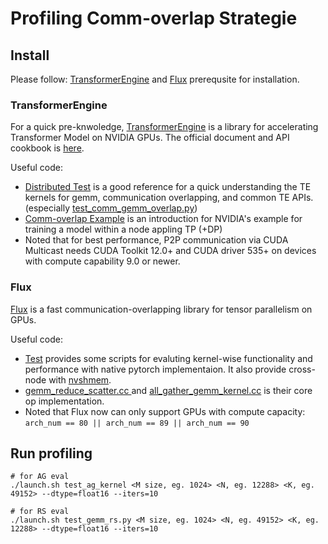 # Profiling Comm-overlap Strategie

## Install

Please follow: [TransformerEngine](https://github.com/NVIDIA/TransformerEngine/tree/main) and [Flux](https://github.com/bytedance/flux) prerequsite for installation.

### TransformerEngine
For a quick pre-knwoledge, [TransformerEngine](https://github.com/NVIDIA/TransformerEngine/tree/main) is a library for accelerating Transformer Model on NVIDIA GPUs. The official document and API cookbook is [here](https://docs.nvidia.com/deeplearning/transformer-engine/user-guide/api/common.html).

Useful code:
* [Distributed Test](https://github.com/NVIDIA/TransformerEngine/tree/main/tests/pytorch/distributed) is a good reference for a quick understanding the TE kernels for gemm, communication overlapping, and common TE APIs. (especially [test_comm_gemm_overlap.py](https://github.com/NVIDIA/TransformerEngine/blob/main/tests/pytorch/distributed/test_comm_gemm_overlap.py))
* [Comm-overlap Example](https://github.com/NVIDIA/TransformerEngine/tree/main/examples/pytorch/comm_gemm_overlap) is an introduction for NVIDIA's example for training a model within a node appling TP (+DP)
* Noted that for best performance, P2P communication via CUDA Multicast needs CUDA Toolkit 12.0+ and CUDA driver 535+ on devices with compute capability 9.0 or newer.

### Flux
[Flux](https://github.com/bytedance/flux) is a fast communication-overlapping library for tensor parallelism on GPUs.

Useful code:
* [Test](https://github.com/bytedance/flux/tree/main/test) provides some scripts for evaluting kernel-wise functionality and performance with native pytorch implementaion. It also provide cross-node with [nvshmem](https://docs.nvidia.com/nvshmem/index.html).
* [gemm_reduce_scatter.cc
](https://github.com/bytedance/flux/blob/main/src/reduce_scatter/ths_op/gemm_reduce_scatter.cc) and [all_gather_gemm_kernel.cc](https://github.com/bytedance/flux/blob/main/src/all_gather/ths_op/all_gather_gemm_kernel.cc) is their core op implementation.
* Noted that Flux now can only support GPUs with compute capacity: `arch_num == 80 || arch_num == 89 || arch_num == 90`

## Run profiling
```
# for AG eval
./launch.sh test_ag_kernel <M size, eg. 1024> <N, eg. 12288> <K, eg. 49152> --dtype=float16 --iters=10

# for RS eval
./launch.sh test_gemm_rs.py <M size, eg. 1024> <N, eg. 49152> <K, eg. 12288> --dtype=float16 --iters=10
```
